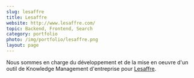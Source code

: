 ```yaml
---
slug: lesaffre
title: Lesaffre
website: http://www.lesaffre.com/
topic: Backend, Frontend, Search
category: portfolio
photo: /img/portfolio/lesaffre.png
layout: page
---
```

Nous sommes en charge du développement et de la mise en oeuvre d'un outil de Knowledge Management d'entreprise pour [Lesaffre]({{page.website}}).
